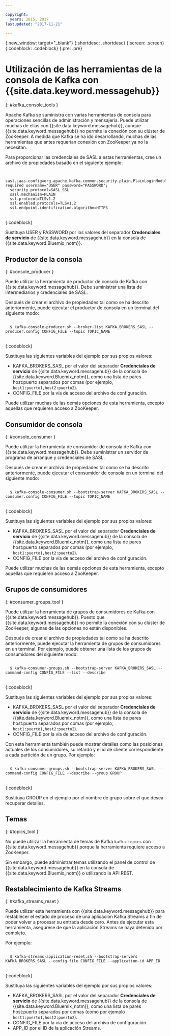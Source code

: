 ```yaml
---

copyright:
  years: 2015, 2017
lastupdated: "2017-11-21"

---
```


{:new_window: target="_blank"}
{:shortdesc: .shortdesc}
{:screen: .screen}
{:codeblock: .codeblock}
{:pre: .pre}


# Utilización de las herramientas de la consola de Kafka con {{site.data.keyword.messagehub}}
{: #kafka_console_tools }

Apache Kafka se suministra con varias herramientas de consola para operaciones sencillas de administración y mensajería. Puede utilizar muchas de ellas con {{site.data.keyword.messagehub}}, aunque {{site.data.keyword.messagehub}} no permite la conexión con su clúster de ZooKeeper. A medida que Kafka se ha ido desarrollando, muchas de las herramientas que antes requerían conexión con ZooKeeper ya no la necesitan. 

Para proporcionar las credenciales de SASL a estas herramientas, cree un archivo de propiedades basado en el siguiente ejemplo: 

<pre>
<code>
  sasl.jaas.config=org.apache.kafka.common.security.plain.PlainLoginModule required username="USER" password="PASSWORD";
  security.protocol=SASL_SSL
  sasl.mechanism=PLAIN
  ssl.protocol=TLSv1.2
  ssl.enabled.protocols=TLSv1.2
  ssl.endpoint.identification.algorithm=HTTPS
</code>
</pre>
{:codeblock}

Sustituya USER y PASSWORD por los valores del separador **Credenciales de servicio** de {{site.data.keyword.messagehub}} en la consola de {{site.data.keyword.Bluemix_notm}}. 


## Productor de la consola
{: #console_producer }

Puede utilizar la herramienta de productor de consola de Kafka con {{site.data.keyword.messagehub}}. Debe suministrar una lista de intermediarios y credenciales de SASL. 

Después de crear el archivo de propiedades tal como se ha descrito anteriormente, puede ejecutar el productor de consola en un terminal del siguiente modo: 

<pre>
<code>
  $ kafka-console-producer.sh --broker-list KAFKA_BROKERS_SASL --producer.config CONFIG_FILE --topic TOPIC_NAME
</code>
</pre>
{:codeblock}

Sustituya las siguientes variables del ejemplo por sus propios valores: 
* KAFKA_BROKERS_SASL por el valor del separador **Credenciales de servicio** de {{site.data.keyword.messagehub}} de la consola de {{site.data.keyword.Bluemix_notm}}, como una lista de pares host:puerto separados por comas (por ejemplo, `host1:puerto1,host2:puerto2`). 
* CONFIG_FILE por la vía de acceso del archivo de configuración.  

Puede utilizar muchas de las demás opciones de esta herramienta, excepto aquellas que requieren acceso a ZooKeeper.


## Consumidor de consola
{: #console_consumer }

Puede utilizar la herramienta de consumidor de consola de Kafka con {{site.data.keyword.messagehub}}. Debe suministrar un servidor de programa de arranque y credenciales de SASL. 

Después de crear el archivo de propiedades tal como se ha descrito anteriormente, puede ejecutar el consumidor de consola en un terminal del siguiente modo: 

<pre>
<code>
  $ kafka-console-consumer.sh --bootstrap-server KAFKA_BROKERS_SASL --consumer.config CONFIG_FILE --topic TOPIC_NAME
</code>
</pre>
{:codeblock}

Sustituya las siguientes variables del ejemplo por sus propios valores: 
* KAFKA_BROKERS_SASL por el valor del separador **Credenciales de servicio** de {{site.data.keyword.messagehub}} de la consola de {{site.data.keyword.Bluemix_notm}}, como una lista de pares host:puerto separados por comas (por ejemplo, `host1:puerto1,host2:puerto2`). 
* CONFIG_FILE por la vía de acceso del archivo de configuración.  

Puede utilizar muchas de las demás opciones de esta herramienta, excepto aquellas que requieren acceso a ZooKeeper.


## Grupos de consumidores
{: #consumer_groups_tool }

Puede utilizar la herramienta de grupos de consumidores de Kafka con {{site.data.keyword.messagehub}}. Puesto que {{site.data.keyword.messagehub}} no permite la conexión con su clúster de ZooKeeper, algunas de las opciones no están disponibles. 

Después de crear el archivo de propiedades tal como se ha descrito anteriormente, puede ejecutar la herramienta de grupos de consumidores en un terminal. Por ejemplo, puede obtener una lista de los grupos de consumidores del siguiente modo: 

<pre>
<code>
  $ kafka-consumer-groups.sh --bootstrap-server KAFKA_BROKERS_SASL --command-config CONFIG_FILE --list --describe
</code>
</pre>
{:codeblock}

Sustituya las siguientes variables del ejemplo por sus propios valores: 
* KAFKA_BROKERS_SASL por el valor del separador **Credenciales de servicio** de {{site.data.keyword.messagehub}} de la consola de {{site.data.keyword.Bluemix_notm}}, como una lista de pares host:puerto separados por comas (por ejemplo, `host1:puerto1,host2:puerto2`). 
* CONFIG_FILE por la vía de acceso del archivo de configuración. 

Con esta herramienta también puede mostrar detalles como las posiciones actuales de los consumidores, su retardo y el id de cliente correspondiente a cada partición de un grupo. Por ejemplo:

<pre>
<code>
  $ kafka-consumer-groups.sh --bootstrap-server KAFKA_BROKERS_SASL --command-config CONFIG_FILE --describe --group GROUP
</code>
</pre>
{:codeblock}

Sustituya GROUP en el ejemplo por el nombre de grupo sobre el que desea recuperar detalles.  


## Temas
{: #topics_tool }

No puede utilizar la herramienta de temas de Kafka `kafka-topics` con {{site.data.keyword.messagehub}} porque la herramienta requiere acceso a ZooKeeper.

Sin embargo, puede administrar temas utilizando el panel de control de {{site.data.keyword.messagehub}} en la consola de {{site.data.keyword.Bluemix_notm}} o utilizando la API REST. 


## Restablecimiento de Kafka Streams
{: #kafka_streams_reset }

Puede utilizar esta herramienta con {{site.data.keyword.messagehub}} para restablecer el estado de proceso de una aplicación Kafka Streams a fin de poder volver a procesar su entrada desde cero. Antes de ejecutar esta herramienta, asegúrese de que la aplicación Streams se haya detenido por completo. 

Por ejemplo:

<pre>
<code>
  $ kafka-streams-application-reset.sh --bootstrap-servers KAFKA_BROKERS_SASL --config-file CONFIG_FILE --application-id APP_ID
</code>
</pre>
{:codeblock}

Sustituya las siguientes variables del ejemplo por sus propios valores: 
* KAFKA_BROKERS_SASL por el valor del separador **Credenciales de servicio** de {{site.data.keyword.messagehub}} de la consola de {{site.data.keyword.Bluemix_notm}}, como una lista de pares host:puerto separados por comas (como por ejemplo `host1:puerto1,host2:puerto2`). 
* CONFIG_FILE por la vía de acceso del archivo de configuración.  
* APP_ID por el ID de la aplicación Streams. 

